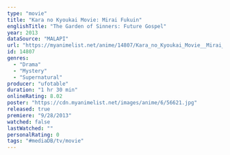 ```yaml
---
type: "movie"
title: "Kara no Kyoukai Movie: Mirai Fukuin"
englishTitle: "The Garden of Sinners: Future Gospel"
year: 2013
dataSource: "MALAPI"
url: "https://myanimelist.net/anime/14807/Kara_no_Kyoukai_Movie__Mirai_Fukuin"
id: 14807
genres: 
  - "Drama"
  - "Mystery"
  - "Supernatural"
producer: "ufotable"
duration: "1 hr 30 min"
onlineRating: 8.02
poster: "https://cdn.myanimelist.net/images/anime/6/56621.jpg"
released: true
premiere: "9/28/2013"
watched: false
lastWatched: ""
personalRating: 0
tags: "#mediaDB/tv/movie"
---
```

